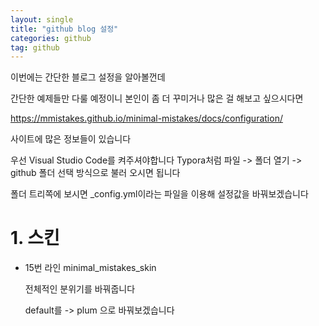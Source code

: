 ```yaml
---
layout: single
title: "github blog 설정"
categories: github
tag: github
---
```


이번에는 간단한 블로그 설정을 알아볼껀데

간단한 예제들만 다룰 예정이니 본인이 좀 더 꾸미거나 많은 걸 해보고 싶으시다면

https://mmistakes.github.io/minimal-mistakes/docs/configuration/

사이트에 많은 정보들이 있습니다



우선 Visual Studio Code를 켜주셔야합니다
Typora처럼 파일 -> 폴더 열기 -> github 폴더 선택 방식으로
불러 오시면 됩니다

폴더 트리쪽에 보시면 _config.yml이라는 파일을 이용해
설정값을 바꿔보겠습니다

# 1. 스킨

- 15번 라인 minimal_mistakes_skin

  전체적인 분위기를 바꿔줍니다

  default를 -> plum 으로 바꿔보겠습니다

